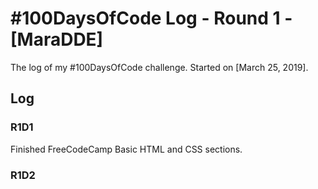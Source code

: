 # #100DaysOfCode Log - Round 1 - [MaraDDE]

The log of my #100DaysOfCode challenge. Started on [March 25, 2019].

## Log

### R1D1 
Finished FreeCodeCamp Basic HTML and CSS sections.

### R1D2
